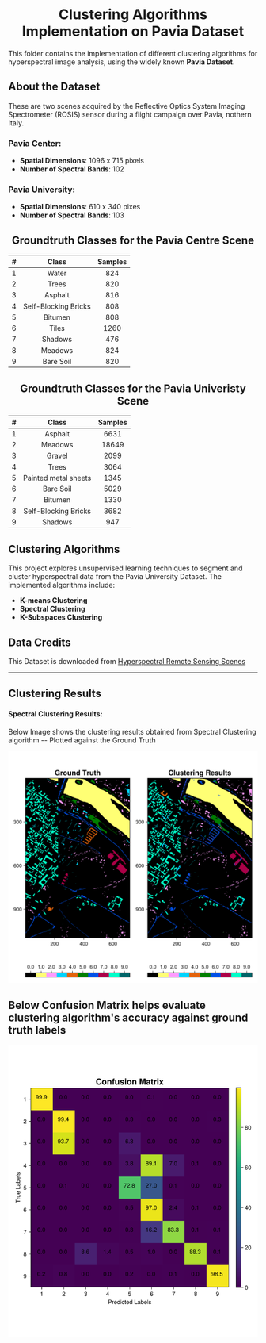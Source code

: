 <div align="center">
<h1> Clustering Algorithms Implementation on Pavia Dataset </h1>
</div>

This folder contains the implementation of different clustering algorithms for hyperspectral image analysis, using the widely known **Pavia Dataset**.

## About the Dataset
These are two scenes acquired by the Reflective Optics System Imaging Spectrometer (ROSIS) sensor during a flight campaign over Pavia, nothern Italy. 

### Pavia Center:
- **Spatial Dimensions**: 1096 x 715 pixels
- **Number of Spectral Bands**: 102

### Pavia University:
- **Spatial Dimensions**: 610 x 340 pixes
- **Number of Spectral Bands**: 103

<div align="center">
<h2> Groundtruth Classes for the Pavia Centre Scene </h2>
</div>

<table align="center">
    <thead>
        <tr>
            <th style="text-align:center">#</th>
            <th style="text-align:center">Class</th>
            <th style="text-align:center">Samples</th>
        </tr>
    </thead>
    <tbody>
        <tr>
            <td align="center">1</td>
            <td align="center">Water</td>
            <td align="center">824</td>
        </tr>
        <tr>
            <td align="center">2</td>
            <td align="center">Trees</td>
            <td align="center">820</td>
        </tr>
        <tr>
            <td align="center">3</td>
            <td align="center">Asphalt</td>
            <td align="center">816</td>
        </tr>
         <tr>
            <td align="center">4</td>
            <td align="center">Self-Blocking Bricks</td>
            <td align="center">808</td>
        </tr>
       <tr>
            <td align="center">5</td>
            <td align="center">Bitumen</td>
            <td align="center">808</td>
        </tr>
       <tr>
            <td align="center">6</td>
            <td align="center">Tiles</td>
            <td align="center">1260</td>
        </tr>
       <tr>
            <td align="center">7</td>
            <td align="center">Shadows</td>
            <td align="center">476</td>
        </tr>
       <tr>
            <td align="center">8</td>
            <td align="center">Meadows</td>
            <td align="center">824</td>
        </tr>
       <tr>
            <td align="center">9</td>
            <td align="center">Bare Soil</td>
            <td align="center">820</td>
        </tr>
    </tbody>
</table>

<div align="center">
<h2> Groundtruth Classes for the Pavia Univeristy Scene </h2>
</div>

<table align="center">
    <thead>
        <tr>
            <th style="text-align:center">#</th>
            <th style="text-align:center">Class</th>
            <th style="text-align:center">Samples</th>
        </tr>
    </thead>
    <tbody>
        <tr>
            <td align="center">1</td>
            <td align="center">Asphalt</td>
            <td align="center">6631</td>
        </tr>
        <tr>
            <td align="center">2</td>
            <td align="center">Meadows</td>
            <td align="center">18649</td>
        </tr>
        <tr>
            <td align="center">3</td>
            <td align="center">Gravel</td>
            <td align="center">2099</td>
        </tr>
         <tr>
            <td align="center">4</td>
            <td align="center">Trees</td>
            <td align="center">3064</td>
        </tr>
       <tr>
            <td align="center">5</td>
            <td align="center">Painted metal sheets</td>
            <td align="center">1345</td>
        </tr>
       <tr>
            <td align="center">6</td>
            <td align="center">Bare Soil</td>
            <td align="center">5029</td>
        </tr>
       <tr>
            <td align="center">7</td>
            <td align="center">Bitumen</td>
            <td align="center">1330</td>
        </tr>
       <tr>
            <td align="center">8</td>
            <td align="center">Self-Blocking Bricks</td>
            <td align="center">3682</td>
        </tr>
       <tr>
            <td align="center">9</td>
            <td align="center">Shadows</td>
            <td align="center">947</td>
        </tr>
    </tbody>
</table>


## Clustering Algorithms

This project explores unsupervised learning techniques to segment and cluster hyperspectral data from the Pavia University Dataset. The implemented algorithms include:
- **K-means Clustering**
- **Spectral Clustering**
- **K-Subspaces Clustering**

## Data Credits
This Dataset is downloaded from [Hyperspectral Remote Sensing Scenes](https://www.ehu.eus/ccwintco/index.php/Hyperspectral_Remote_Sensing_Scenes)

---

## Clustering Results

#### Spectral Clustering Results:
Below Image shows the clustering results obtained from Spectral Clustering algorithm -- Plotted against the Ground Truth

![Ground Truth Vs Clustering Results](/Clustering%20Results/Pavia/GT_CluRes_Pavia.png)

## Below Confusion Matrix helps evaluate clustering algorithm's  accuracy against ground truth labels
![Confusion Matrix](/Clustering%20Results/Pavia/Conf_Mat_Pavia.png)
